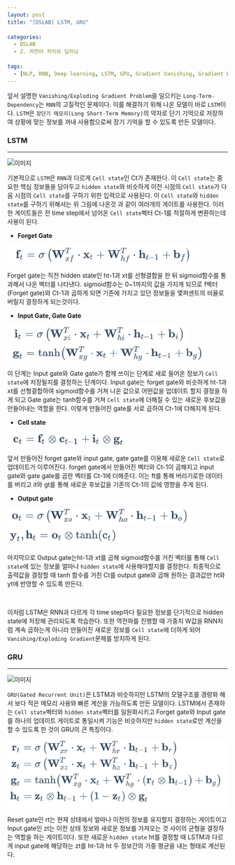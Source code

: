 ```yaml
---
layout: post
title: "[DSLAB] LSTM, GRU"

categories:
  - DSLAB
  - 2. 자연어 처리와 딥러닝

tags:
  - [NLP, RNN, Deep learning, LSTM, GPU, Gradient Vanishing, Gradient Exploding]
---
```


앞서 설명한 `Vanishing/Exploding Gradient Problem`을 일으키는 `Long-Term-Dependency`는 `RNN`의 고질적인 문제이다.
이를 해결하기 위해 나온 모델이 바로 `LSTM`이다. `LSTM`은 `장단기 메모리(Long Short-Term Memory)`의 약자로 단기 기억으로
저장하여 상황에 맞는 정보를 꺼내 사용함으로써 장기 기억을 할 수 있도록 만든 모델이다. 

### LSTM

---

![이미지](https://velog.velcdn.com/images%2Fyuns_u%2Fpost%2F4ef2c3a5-832f-41be-ade8-5f4c76d13fd1%2Fimage.png)

기본적으로 `LSTM`은 `RNN`과 다르게 `Cell state`인 Ct가 존재한다. 이 `Cell state`는 중요한 핵심 정보들을 담아두고 `hidden state`와
비슷하게 이전 시점의 `Cell state`가 다음 시점의 `Cell state`를 구하기 위한 입력으로 사용된다. 이 `Cell state`와 `hidden state`를
구하기 위해서는 위 그림에 나온것 과 같이 여러개의 게이트를 사용한다. 이러한 게이트들은 전 time step에서 넘어온 `Cell state`벡터 Ct-1를 
적절하게 변환하는데 사용이 된다.

+ **Forget Gate**

![이미지](/assets/img/2024-01-11-LSTM_GRU/img.png)

Forget gate는 직전 hidden state인 ht-1과 xt를 선형결합을 한 뒤 sigmoid함수를 통과해서 나온 벡터를 나타낸다. sigmoid함수는 0~1까지의
값을 가지게 되므로 f벡터(Forget gate)와 Ct-1과 곱하게 되면 기존에 가지고 있던 정보들을 몇퍼센트의 비율로 버릴지 결정하게 되는것이다.

+ **Input Gate, Gate Gate**

![이미지](/assets/img/2024-01-11-LSTM_GRU/img_1.png)<br/>
![이미지](/assets/img/2024-01-11-LSTM_GRU/img_3.png)

이 단계는 Input gate와 Gate gate가 함께 쓰이는 단계로 새로 들어온 정보가 `Cell state`에 저장될지를 결정하는 단계이다.
Input gate는 forget gate와 비슷하게 ht-1과 xt를 선형결합하여 sigmoid함수를 거쳐 나온 값으로 어떤값을 업데이트 할지
결정을 하게 되고 Gate gate는 tanh함수를 거쳐 `Cell state`에 더해질 수 있는 새로운 후보값을 만들어내는 역할을 한다. 이렇게 
만들어진 gate를 서로 곱하여 Ct-1에 더해지게 된다.

+ **Cell state**

![이미지](/assets/img/2024-01-11-LSTM_GRU/img_4.png)

앞서 만들어진 forget gate와 input gate, gate gate를 이용해 새로운 `Cell state`로 업데이트가 이루어진다.
forget gate에서 만들어진 벡터와 Ct-1이 곱해지고 input gate와 gate gate를 곱한 벡터를 Ct-1에 더해준다.
이는 ft를 통해 버리기로한 데이터를 버리고 it와 gt를 통해 새로운 후보값을 기존의 Ct-1의 값에 영향을 주게 된다.

+ **Output gate**

![이미지](/assets/img/2024-01-11-LSTM_GRU/img_2.png)<br/>
![이미지](/assets/img/2024-01-11-LSTM_GRU/img_5.png)

마지막으로 Output gate는ht-1과 xt를 곱해 sigmoid함수를 거친 벡터를 통해 `Cell state`에 있는 정보를 얼마나 `hidden state`에
사용해야할지를 결정한다. 최종적으로 출력값을 결정할 때 tanh 함수를 거친 Ct를 output gate와 곱해 원하는 결과값만 ht와 yt에 반영할
수 있도록 만든다.

<br/>

이처럼 LSTM은 RNN과 다르게 각 time step마다 필요한 정보를 단기적으로 hidden state에 저장해 관리되도록 학습한다. 또한 역전파를 진행할
때 가중치 W값을 RNN처럼 계속 곱하는게 아니라 만들어진 새로운 정보를 `Cell state`에 더하게 되어 `Vanishing/Exploding Gradient`문제를
방지하게 된다.

### GRU

---

![이미지](https://velog.velcdn.com/images%2Fyuns_u%2Fpost%2Ff4a9c9cc-b4da-4539-b33f-80090208c6e1%2Fimage.png)

`GRU(Gated Recurrent Unit)`은 LSTM과 비슷하지만 LSTM의 모델구조를 경량화 해서 보다 적은 메모리 사용와 빠른 계산을 가능하도록 만든 모델이다.
LSTM에서 존재하는 `Cell state`벡터와 `hidden state`벡터를 일원화시키고 Forget gate와 Input gate를 하나의 업데이트 게이트로 통일시켜
기능은 비슷하지만 `hidden state`로만 계산을 할 수 있도록 한 것이 GRU의 큰 특징이다.

![이미지](/assets/img/2024-01-11-LSTM_GRU/img_6.png)

Reset gate인 rt는 현재 상태에서 얼마나 이전의 정보를 유지할지 결정하는 게이트이고 Input gate인 zt는 이전 상태 정보와 새로운
정보를 가져오는 것 사이의 균형을 결정하는 역할을 하는 게이트이다. 또한 새로운 `hidden state` ht를 결정할 때 LSTM과 다르게 input gate에 해당하는
zt를 ht-1과 ht 두 정보간의 가중 평균을 내는 형태로 계산된다.


